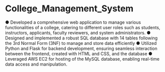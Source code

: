 # College_Management_System
● Developed a comprehensive web application to manage various functionalities of a college, catering to different user roles such as students,
instructors, applicants, faculty reviewers, and system administrators.
● Designed and implemented a robust SQL database with 14 tables following the 3rd Normal Form (3NF) to manage and store data efficiently
● Utilized Python and Flask for backend development, ensuring seamless interaction between the frontend, created with HTML and CSS, and
the database
● Leveraged AWS EC2 for hosting of the MySQL database, enabling real-time data access and manipulation.
